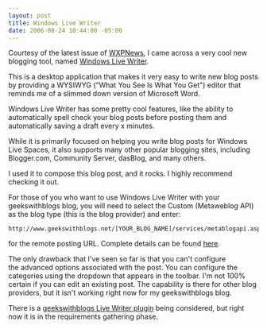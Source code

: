 ```yaml
---
layout: post
title: Windows Live Writer
date: 2006-08-24 10:44:00 -05:00
---
```


Courtesy of the latest issue of [WXPNews](http://www.wxpnews.com/archives/wxpnews-241-20060822.htm), I came across a very cool new blogging tool, named [Windows Live Writer](http://windowslivewriter.spaces.live.com/).

This is a desktop application that makes it very easy to write new blog posts by providing a WYSIWYG ("What You See Is What You Get") editor that reminds me of a slimmed down version of Microsoft Word.

Windows Live Writer has some pretty cool features, like the ability to automatically spell check your blog posts before posting them and automatically saving a draft every x minutes.

While it is primarily focused on helping you write blog posts for Windows Live Spaces, it also supports many other popular blogging sites, including Blogger.com, Community Server, dasBlog, and many others.

I used it to compose this blog post, and it rocks. I highly recommend checking it out.

For those of you who want to use Windows Live Writer with your geekswithblogs blog, you will need to select the Custom (Metaweblog API) as the blog type (this is the blog provider) and enter:

```
http://www.geekswithblogs.net/[YOUR_BLOG_NAME]/services/metablogapi.aspx
```

for the remote posting URL. Complete details can be found [here](http://geekswithblogs.net/jjulian/archive/2006/08/16/88158.aspx).

The only drawback that I've seen so far is that you can't configure the advanced options associated with the post. You can configure the categories using the dropdown that appears in the toolbar. I'm not 100% certain if you can edit an existing post. The capability is there for other blog providers, but it isn't working right now for my geekswithblogs blog.

There is a [geekswithblogs Live Writer plugin](http://geekswithblogs.net/jjulian/archive/2006/08/24/89084.aspx) being considered, but right now it is in the requirements gathering phase.
